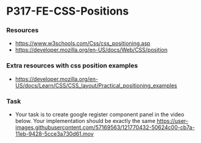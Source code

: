 # P317-FE-CSS-Positions


### Resources
* https://www.w3schools.com/Css/css_positioning.asp
* https://developer.mozilla.org/en-US/docs/Web/CSS/position

### Extra resources with css position examples
* https://developer.mozilla.org/en-US/docs/Learn/CSS/CSS_layout/Practical_positioning_examples


### Task
* Your task is to create google register component panel in the video below. Your implementation should be exactly the same
https://user-images.githubusercontent.com/57169563/121770432-50624c00-cb7a-11eb-9428-5cce3a730d61.mov
